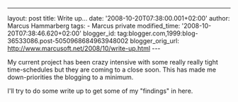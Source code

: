 ---
layout: post
title: Write up... date: '2008-10-20T07:38:00.001+02:00'
author: Marcus Hammarberg
tags: - Marcus
private modified_time: '2008-10-20T07:38:46.620+02:00'
blogger_id: tag:blogger.com,1999:blog-36533086.post-5050968684963948002
blogger_orig_url: http://www.marcusoft.net/2008/10/write-up.html ---

My current project has been crazy intensive with some really really
tight time-schedules but they are coming to a close soon. This has made
me down-priorities the blogging to a minimum.

I'll try to do some write up to get some of my "findings" in here.
